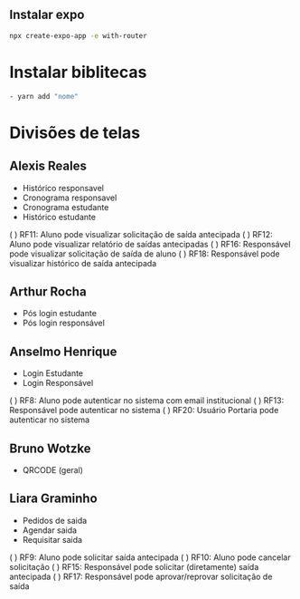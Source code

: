 ## Instalar expo

```sh
npx create-expo-app -e with-router
```

# Instalar biblitecas

```sh
- yarn add "nome"
```

# Divisões de telas

## Alexis Reales

- Histórico responsavel
- Cronograma responsavel
- Cronograma estudante
- Histórico estudante

( ) RF11: Aluno pode visualizar solicitação de saída antecipada
( ) RF12: Aluno pode visualizar relatório de saídas antecipadas
( ) RF16: Responsável pode visualizar solicitação de saída de aluno
( ) RF18: Responsável pode visualizar histórico de saída antecipada

## Arthur Rocha

- Pós login estudante
- Pós login responsável

## Anselmo Henrique

- Login Estudante
- Login Responsável

( ) RF8: Aluno pode autenticar no sistema com email institucional
( ) RF13: Responsável pode autenticar no sistema
( ) RF20: Usuário Portaria pode autenticar no sistema

## Bruno Wotzke

- QRCODE (geral)

## Liara Graminho 

- Pedidos de saida
- Agendar saida
- Requisitar saida

( ) RF9: Aluno pode solicitar saída antecipada
( ) RF10: Aluno pode cancelar solicitação
( ) RF15: Responsável pode solicitar (diretamente) saída antecipada
( ) RF17: Responsável pode aprovar/reprovar solicitação de saída



